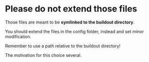 Please do not extend those files
================================

Those files are meant to be **symlinked to the buildout directory**.

You should extend the files in the config folder, instead and set minor
modification.

Remember to use a path relative to the buildout directory!

The motivation for this choice several.
